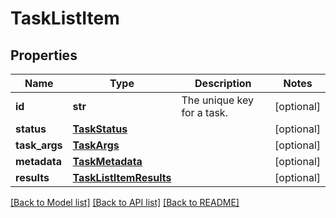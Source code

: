 # TaskListItem

## Properties
Name | Type | Description | Notes
------------ | ------------- | ------------- | -------------
**id** | **str** | The unique key for a task. | [optional] 
**status** | [**TaskStatus**](TaskStatus.md) |  | [optional] 
**task_args** | [**TaskArgs**](TaskArgs.md) |  | [optional] 
**metadata** | [**TaskMetadata**](TaskMetadata.md) |  | [optional] 
**results** | [**TaskListItemResults**](TaskListItemResults.md) |  | [optional] 

[[Back to Model list]](../README.md#documentation-for-models) [[Back to API list]](../README.md#documentation-for-api-endpoints) [[Back to README]](../README.md)

